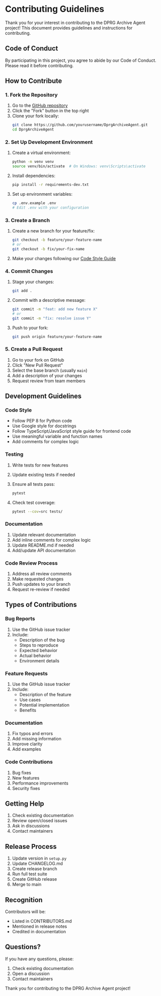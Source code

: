 # Contributing Guidelines

Thank you for your interest in contributing to the DPRG Archive Agent project! This document provides guidelines and instructions for contributing.

## Code of Conduct

By participating in this project, you agree to abide by our Code of Conduct. Please read it before contributing.

## How to Contribute

### 1. Fork the Repository

1. Go to the [GitHub repository](https://github.com/yourusername/DprgArchiveAgent)
2. Click the "Fork" button in the top right
3. Clone your fork locally:
   ```bash
   git clone https://github.com/yourusername/DprgArchiveAgent.git
   cd DprgArchiveAgent
   ```

### 2. Set Up Development Environment

1. Create a virtual environment:
   ```bash
   python -m venv venv
   source venv/bin/activate  # On Windows: venv\Scripts\activate
   ```

2. Install dependencies:
   ```bash
   pip install -r requirements-dev.txt
   ```

3. Set up environment variables:
   ```bash
   cp .env.example .env
   # Edit .env with your configuration
   ```

### 3. Create a Branch

1. Create a new branch for your feature/fix:
   ```bash
   git checkout -b feature/your-feature-name
   # or
   git checkout -b fix/your-fix-name
   ```

2. Make your changes following our [Code Style Guide](code_style_guide.md)

### 4. Commit Changes

1. Stage your changes:
   ```bash
   git add .
   ```

2. Commit with a descriptive message:
   ```bash
   git commit -m "feat: add new feature X"
   # or
   git commit -m "fix: resolve issue Y"
   ```

3. Push to your fork:
   ```bash
   git push origin feature/your-feature-name
   ```

### 5. Create a Pull Request

1. Go to your fork on GitHub
2. Click "New Pull Request"
3. Select the base branch (usually `main`)
4. Add a description of your changes
5. Request review from team members

## Development Guidelines

### Code Style

- Follow PEP 8 for Python code
- Use Google style for docstrings
- Follow TypeScript/JavaScript style guide for frontend code
- Use meaningful variable and function names
- Add comments for complex logic

### Testing

1. Write tests for new features
2. Update existing tests if needed
3. Ensure all tests pass:
   ```bash
   pytest
   ```

4. Check test coverage:
   ```bash
   pytest --cov=src tests/
   ```

### Documentation

1. Update relevant documentation
2. Add inline comments for complex logic
3. Update README.md if needed
4. Add/update API documentation

### Code Review Process

1. Address all review comments
2. Make requested changes
3. Push updates to your branch
4. Request re-review if needed

## Types of Contributions

### Bug Reports

1. Use the GitHub issue tracker
2. Include:
   - Description of the bug
   - Steps to reproduce
   - Expected behavior
   - Actual behavior
   - Environment details

### Feature Requests

1. Use the GitHub issue tracker
2. Include:
   - Description of the feature
   - Use cases
   - Potential implementation
   - Benefits

### Documentation

1. Fix typos and errors
2. Add missing information
3. Improve clarity
4. Add examples

### Code Contributions

1. Bug fixes
2. New features
3. Performance improvements
4. Security fixes

## Getting Help

1. Check existing documentation
2. Review open/closed issues
3. Ask in discussions
4. Contact maintainers

## Release Process

1. Update version in `setup.py`
2. Update CHANGELOG.md
3. Create release branch
4. Run full test suite
5. Create GitHub release
6. Merge to main

## Recognition

Contributors will be:
- Listed in CONTRIBUTORS.md
- Mentioned in release notes
- Credited in documentation

## Questions?

If you have any questions, please:
1. Check existing documentation
2. Open a discussion
3. Contact maintainers

Thank you for contributing to the DPRG Archive Agent project! 